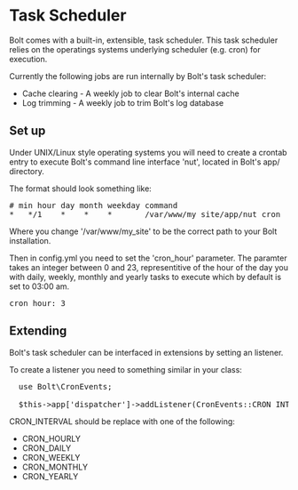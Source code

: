Task Scheduler
==============

Bolt comes with a built-in, extensible, task scheduler. This task scheduler 
relies on the operatings systems underlying scheduler (e.g. cron) for execution.

Currently the following jobs are run internally by Bolt's task scheduler:

  - Cache clearing - A weekly job to clear Bolt's internal cache
  - Log trimming - A weekly job to trim Bolt's log database

Set up
------

Under UNIX/Linux style operating systems you will need to create a crontab entry
to execute Bolt's command line interface 'nut', located in Bolt's app/ directory.

The format should look something like:
<pre class="brush: plain">
# min hour day month weekday command
*   */1    *    *    *       /var/www/my_site/app/nut cron
</pre>

Where you change '/var/www/my_site' to be the correct path to your Bolt 
installation.

Then in config.yml you need to set the 'cron_hour' parameter.  The paramter 
takes an integer between 0 and 23, representitive of the hour of the day you 
with daily, weekly, monthly and yearly tasks to execute which by default is set 
to 03:00 am.

<pre class="brush: plain">
cron_hour: 3
</pre>


Extending
---------

Bolt's task scheduler can be interfaced in extensions by setting an listener.

To create a listener you need to something similar in your class:

<pre class="brush: php">
  use Bolt\CronEvents;

  $this->app['dispatcher']->addListener(CronEvents::CRON_INTERVAL, array($this, 'myJobCallbackMethod'));
</pre>

CRON_INTERVAL should be replace with one of the following:
  - CRON_HOURLY
  - CRON_DAILY
  - CRON_WEEKLY
  - CRON_MONTHLY
  - CRON_YEARLY


